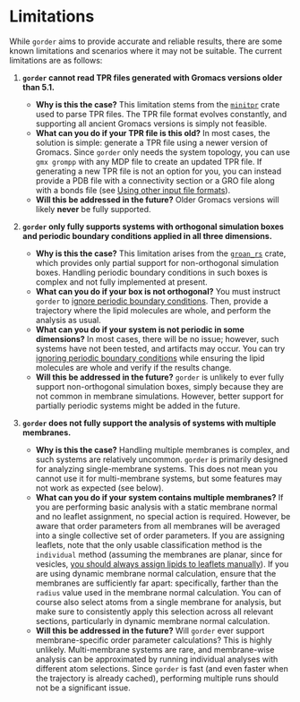 # Limitations

While `gorder` aims to provide accurate and reliable results, there are some known limitations and scenarios where it may not be suitable. The current limitations are as follows:

1. **`gorder` cannot read TPR files generated with Gromacs versions older than 5.1.**
   - **Why is this the case?** This limitation stems from the [`minitpr`](https://github.com/Ladme/minitpr) crate used to parse TPR files. The TPR file format evolves constantly, and supporting all ancient Gromacs versions is simply not feasible.
   - **What can you do if your TPR file is this old?** In most cases, the solution is simple: generate a TPR file using a newer version of Gromacs. Since `gorder` only needs the system topology, you can use `gmx grompp` with any MDP file to create an updated TPR file. If generating a new TPR file is not an option for you, you can instead provide a PDB file with a connectivity section or a GRO file along with a bonds file (see [Using other input file formats](other_input.md)).
   - **Will this be addressed in the future?** Older Gromacs versions will likely **never** be fully supported.

2. **`gorder` only fully supports systems with orthogonal simulation boxes and periodic boundary conditions applied in all three dimensions.**
   - **Why is this the case?** This limitation arises from the [`groan_rs`](https://github.com/Ladme/groan_rs) crate, which provides only partial support for non-orthogonal simulation boxes. Handling periodic boundary conditions in such boxes is complex and not fully implemented at present.
   - **What can you do if your box is not orthogonal?** You must instruct `gorder` to [ignore periodic boundary conditions](no_pbc.md). Then, provide a trajectory where the lipid molecules are whole, and perform the analysis as usual.
   - **What can you do if your system is not periodic in some dimensions?** In most cases, there will be no issue; however, such systems have not been tested, and artifacts may occur. You can try [ignoring periodic boundary conditions](no_pbc.md) while ensuring the lipid molecules are whole and verify if the results change.
   - **Will this be addressed in the future?** `gorder` is unlikely to ever fully support non-orthogonal simulation boxes, simply because they are not common in membrane simulations. However, better support for partially periodic systems might be added in the future.
3. **`gorder` does not fully support the analysis of systems with multiple membranes.**
   - **Why is this the case?** Handling multiple membranes is complex, and such systems are relatively uncommon. `gorder` is primarily designed for analyzing single-membrane systems. This does not mean you cannot use it for multi-membrane systems, but some features may not work as expected (see below).
   - **What can you do if your system contains multiple membranes?** If you are performing basic analysis with a static membrane normal and no leaflet assignment, no special action is required. However, be aware that order parameters from all membranes will be averaged into a single collective set of order parameters. If you are assigning leaflets, note that the only usable classification method is the `individual` method (assuming the membranes are planar, since for vesicles, [you should always assign lipids to leaflets manually](manual_leaflets.md)). If you are using dynamic membrane normal calculation, ensure that the membranes are sufficiently far apart: specifically, farther than the `radius` value used in the membrane normal calculation. You can of course also select atoms from a single membrane for analysis, but make sure to consistently apply this selection across all relevant sections, particularly in dynamic membrane normal calculation.
   - **Will this be addressed in the future?** Will `gorder` ever support membrane-specific order parameter calculations? This is highly unlikely. Multi-membrane systems are rare, and membrane-wise analysis can be approximated by running individual analyses with different atom selections. Since `gorder` is fast (and even faster when the trajectory is already cached), performing multiple runs should not be a significant issue.
